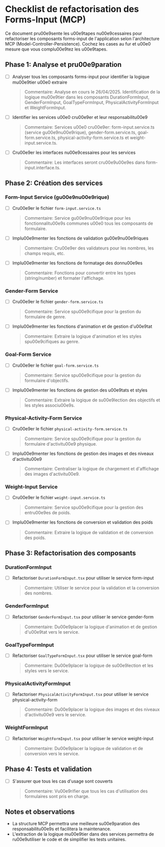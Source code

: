 # Checklist de refactorisation des Forms-Input (MCP)

Ce document pru00e9sente les u00e9tapes nu00e9cessaires pour refactoriser les composants forms-input de l'application selon l'architecture MCP (Model-Controller-Persistence). Cochez les cases au fur et u00e0 mesure que vous complu00e9tez les u00e9tapes.

## Phase 1: Analyse et pru00e9paration

- [ ] Analyser tous les composants forms-input pour identifier la logique mu00e9tier u00e0 extraire
  > Commentaire: Analyse en cours le 26/04/2025. Identification de la logique mu00e9tier dans les composants DurationFormInput, GenderFormInput, GoalTypeFormInput, PhysicalActivityFormInput et WeightFormInput.
- [ ] Identifier les services u00e0 cru00e9er et leur responsabilitu00e9
  > Commentaire: Services u00e0 cru00e9er: form-input.service.ts (service gu00e9nu00e9rique), gender-form.service.ts, goal-form.service.ts, physical-activity-form.service.ts et weight-input.service.ts.
- [ ] Cru00e9er les interfaces nu00e9cessaires pour les services
  > Commentaire: Les interfaces seront cru00e9u00e9es dans form-input.interface.ts.

## Phase 2: Création des services

### Form-Input Service (gu00e9nu00e9rique)
- [ ] Cru00e9er le fichier `form-input.service.ts`
  > Commentaire: Service gu00e9nu00e9rique pour les fonctionnalitu00e9s communes u00e0 tous les composants de formulaire.
- [ ] Implu00e9menter les fonctions de validation gu00e9nu00e9riques
  > Commentaire: Cru00e9er des validateurs pour les nombres, les champs requis, etc.
- [ ] Implu00e9menter les fonctions de formatage des donnu00e9es
  > Commentaire: Fonctions pour convertir entre les types (string/number) et formater l'affichage.

### Gender-Form Service
- [ ] Cru00e9er le fichier `gender-form.service.ts`
  > Commentaire: Service spu00e9cifique pour la gestion du formulaire de genre.
- [ ] Implu00e9menter les fonctions d'animation et de gestion d'u00e9tat
  > Commentaire: Extraire la logique d'animation et les styles spu00e9cifiques au genre.

### Goal-Form Service
- [ ] Cru00e9er le fichier `goal-form.service.ts`
  > Commentaire: Service spu00e9cifique pour la gestion du formulaire d'objectifs.
- [ ] Implu00e9menter les fonctions de gestion des u00e9tats et styles
  > Commentaire: Extraire la logique de su00e9lection des objectifs et les styles associu00e9s.

### Physical-Activity-Form Service
- [ ] Cru00e9er le fichier `physical-activity-form.service.ts`
  > Commentaire: Service spu00e9cifique pour la gestion du formulaire d'activitu00e9 physique.
- [ ] Implu00e9menter les fonctions de gestion des images et des niveaux d'activitu00e9
  > Commentaire: Centraliser la logique de chargement et d'affichage des images d'activitu00e9.

### Weight-Input Service
- [ ] Cru00e9er le fichier `weight-input.service.ts`
  > Commentaire: Service spu00e9cifique pour la gestion des entru00e9es de poids.
- [ ] Implu00e9menter les fonctions de conversion et validation des poids
  > Commentaire: Extraire la logique de validation et de conversion des poids.

## Phase 3: Refactorisation des composants

### DurationFormInput
- [ ] Refactoriser `DurationFormInput.tsx` pour utiliser le service form-input
  > Commentaire: Utiliser le service pour la validation et la conversion des nombres.

### GenderFormInput
- [ ] Refactoriser `GenderFormInput.tsx` pour utiliser le service gender-form
  > Commentaire: Du00e9placer la logique d'animation et de gestion d'u00e9tat vers le service.

### GoalTypeFormInput
- [ ] Refactoriser `GoalTypeFormInput.tsx` pour utiliser le service goal-form
  > Commentaire: Du00e9placer la logique de su00e9lection et les styles vers le service.

### PhysicalActivityFormInput
- [ ] Refactoriser `PhysicalActivityFormInput.tsx` pour utiliser le service physical-activity-form
  > Commentaire: Du00e9placer la logique des images et des niveaux d'activitu00e9 vers le service.

### WeightFormInput
- [ ] Refactoriser `WeightFormInput.tsx` pour utiliser le service weight-input
  > Commentaire: Du00e9placer la logique de validation et de conversion vers le service.

## Phase 4: Tests et validation


- [ ] S'assurer que tous les cas d'usage sont couverts
  > Commentaire: Vu00e9rifier que tous les cas d'utilisation des formulaires sont pris en charge.



## Notes et observations

- La structure MCP permettra une meilleure su00e9paration des responsabilitu00e9s et facilitera la maintenance.
- L'extraction de la logique mu00e9tier dans des services permettra de ru00e9utiliser le code et de simplifier les tests unitaires.
